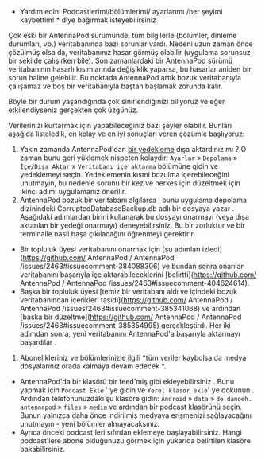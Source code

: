 * Yardım edin! Podcastlerimi/bölümlerimi/ ayarlarımı /her şeyimi kaybettim! * diye bağırmak isteyebilirsiniz

Çok eski bir AntennaPod sürümünde, tüm bilgilerle (bölümler, dinleme durumları, vb.) veritabanında bazı sorunlar vardı. Nedeni uzun zaman önce çözülmüş olsa da, veritabanınız hasar görmüş olabilir (uygulama sorunsuz bir şekilde çalışırken bile). Son zamanlardaki bir AntennaPod sürümü veritabanının hasarlı kısımlarında değişiklik yaparsa, bu hasarlar aniden bir sorun haline gelebilir. Bu noktada AntennaPod artık bozuk veritabanıyla çalışamaz ve boş bir veritabanıyla baştan başlamak zorunda kalır.

Böyle bir durum yaşandığında çok sinirlendiğinizi biliyoruz ve eğer etkilendiyseniz gerçekten çok üzgünüz.

Verilerinizi kurtarmak için yapabileceğiniz bazı şeyler olabilir. Bunları aşağıda listeledik, en kolay ve en iyi sonuçları veren çözümle başlıyoruz:

1. Yakın zamanda AntennaPod'dan [bir yedekleme](/dökümentasyon/genel/yedekleme) dışa aktardınız mı ? O zaman bunu geri yüklemek nispeten kolaydır: ` Ayarlar ` » ` Depolama ` » ` İçe/Dışa Aktar ` » ` Veritabanı içe aktarma ` bölümüne gidin ve yedeklemeyi seçin. Yedeklemenin kısmi bozulma içerebileceğini unutmayın, bu nedenle sorunu bir kez ve herkes için düzeltmek için ikinci adımı uygulamanız önerilir.
1. AntennaPod bozuk bir veritabanı algılarsa , bunu uygulama depolama dizinindeki CorruptedDatabaseBackup.db adlı bir dosyaya yazar . Aşağıdaki adımlardan birini kullanarak bu dosyayı onarmayı (veya dışa aktarılan bir yedeği onarmayı) deneyebilirsiniz. Bu bir zorluktur ve bir terminalle nasıl başa çıkılacağını öğrenmeyi gerektirir.

* Bir topluluk üyesi veritabanını onarmak için [şu adımları izledi](https://github.com/ AntennaPod / AntennaPod /issues/2463#issuecomment-384088306) ve bundan sonra onarılan veritabanını başarıyla içe aktarabileceklerini [belirtti](https://github.com/ AntennaPod / AntennaPod /issues/2463#issuecomment-404624614).
* Başka bir topluluk üyesi [temiz bir veritabanı aldı ve içindeki bozuk veritabanından içerikleri taşıdı](https://github.com/ AntennaPod / AntennaPod /issues/2463#issuecomment-385341068) ve ardından [başka bir düzeltme](https://github.com/ AntennaPod / AntennaPod /issues/2463#issuecomment-385354995) gerçekleştirdi. Her iki adımdan sonra, yeni veritabanını AntennaPod'a başarıyla aktarmayı başardılar .

1. Abonelikleriniz ve bölümlerinizle ilgili *tüm veriler kaybolsa da medya dosyalarınız orada kalmaya devam edecek *.

* AntennaPod'da bir klasörü bir feed'miş gibi ekleyebilirsiniz . Bunu yapmak için ` Podcast Ekle ` ' ye gidin ve ` Yerel klasör ekle `' ye dokunun . Ardından telefonunuzdaki şu klasöre gidin: ` Android ` » ` data ` » ` de.danoeh. antennapod ` » ` files ` » ` media ` ve ardından bir podcast klasörünü seçin. Bunun yalnızca daha önce indirilmiş medyaya erişmenizi sağlayacağını unutmayın - yeni bölümler almayacaksınız.
* Ayrıca önceki podcast'leri sıfırdan eklemeye başlayabilirsiniz. Hangi podcast'lere abone olduğunuzu görmek için yukarıda belirtilen klasöre bakabilirsiniz.

